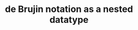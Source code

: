 ---
title: de Brujin notation as a nested datatype
paper-url: http://www.cs.uwyo.edu/~jlc/courses/5000_fall_08/debruijn_as_nested_datatype.pdf
authors:
- Richard S. Bird
type: paper
tags:
- De Brujin notation
doHaskell-type: research paper
---